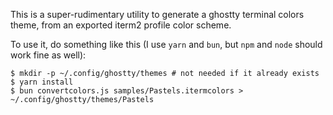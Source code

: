 This is a super-rudimentary utility to generate a ghostty
terminal colors theme, from an exported iterm2 profile color scheme.

To use it, do something like this (I use `yarn` and `bun`, but `npm` and `node`
should work fine as well):
```
$ mkdir -p ~/.config/ghostty/themes # not needed if it already exists
$ yarn install
$ bun convertcolors.js samples/Pastels.itermcolors > ~/.config/ghostty/themes/Pastels
```
